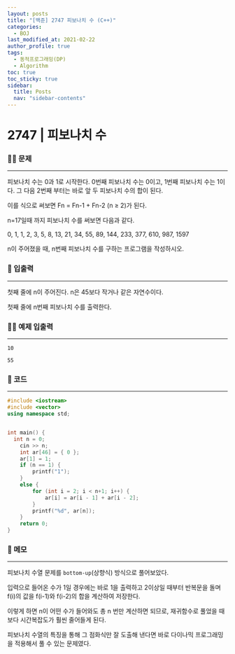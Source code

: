 ```yaml
---
layout: posts
title: "[백준] 2747 피보나치 수 (C++)"
categories:
  - BOJ
last_modified_at: 2021-02-22
author_profile: true
tags:
  - 동적프로그래밍(DP)
  - Algorithm
toc: true
toc_sticky: true
sidebar:
  title: Posts
  nav: "sidebar-contents"
---
```


# 2747 | 피보나치 수


### 🙋‍♀️ 문제

-----

피보나치 수는 0과 1로 시작한다. 0번째 피보나치 수는 0이고, 1번째 피보나치 수는 1이다. 그 다음 2번째 부터는 바로 앞 두 피보나치 수의 합이 된다.

이를 식으로 써보면 Fn = Fn-1 + Fn-2 (n ≥ 2)가 된다.

n=17일때 까지 피보나치 수를 써보면 다음과 같다.

0, 1, 1, 2, 3, 5, 8, 13, 21, 34, 55, 89, 144, 233, 377, 610, 987, 1597

n이 주어졌을 때, n번째 피보나치 수를 구하는 프로그램을 작성하시오.

### 🙌 입출력

-----

첫째 줄에 n이 주어진다. n은 45보다 작거나 같은 자연수이다.

첫째 줄에 n번째 피보나치 수를 출력한다.

### 🙋‍♂️ 예제 입출력

-----

```
10
```

```
55
```


### 🚀 코드

-----

```c++
#include <iostream>
#include <vector>
using namespace std;


int main() {
  int n = 0;
	cin >> n;
	int ar[46] = { 0 };
	ar[1] = 1;
	if (n == 1) {
		printf("1");
	}
	else {
		for (int i = 2; i < n+1; i++) {
			ar[i] = ar[i - 1] + ar[i - 2];
		}
		printf("%d", ar[n]);
	}
	return 0;
}
```

### 🌠 메모

-----

피보나치 수열 문제를 ```bottom-up```(상향식) 방식으로 풀어보았다.

입력으로 들어온 수가 1일 경우에는 바로 1을 출력하고 2이상일 때부터 반복문을 돌며 f(i)의 값을 f(i-1)와 f(i-2)의 합을 계산하여 저장한다.

이렇게 하면 n이 어떤 수가 들어와도 총 n 번만 계산하면 되므로, 재귀함수로 풀었을 때보다 시간복잡도가 훨씬 줄어들게 된다.

 피보나치 수열의 특징을 통해 그 점화식만 잘 도출해 낸다면 바로 다이나믹 프로그래밍을 적용해서 풀 수 있는 문제였다.
